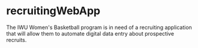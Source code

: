 # recruitingWebApp
The IWU Women's Basketball program is in need of a recruiting application that will allow them to automate digital data entry about prospective recruits.
